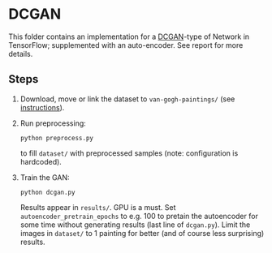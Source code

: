 # DCGAN
This folder contains an implementation for a [DCGAN](https://arxiv.org/abs/1511.06434)-type of Network in TensorFlow; supplemented with an auto-encoder. See report for more details.

## Steps

1. Download, move or link the dataset to `van-gogh-paintings/` (see [instructions](https://github.com/dunnkers/generative-adversarial-networks#dataset)).
2. Run preprocessing:

    ```shell
    python preprocess.py
    ```
    to fill `dataset/` with preprocessed samples (note: configuration is hardcoded).
3. Train the GAN:
    ```shell
    python dcgan.py
    ```
    Results appear in `results/`. GPU is a must. Set `autoencoder_pretrain_epochs` to e.g. 100 to pretain the autoencoder for some time without generating results (last line of `dcgan.py`). Limit the images in `dataset/` to 1 painting for better (and of course less surprising) results.
